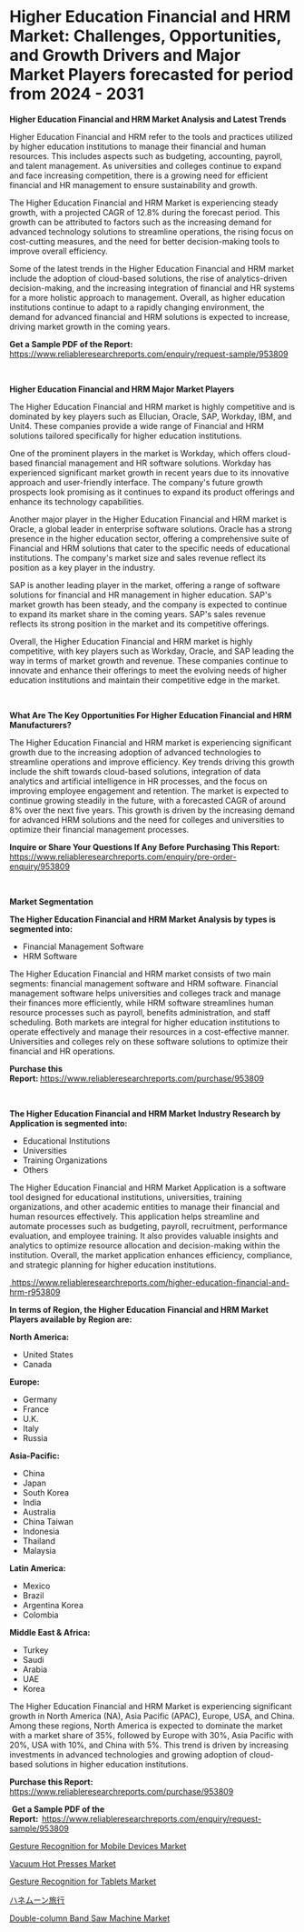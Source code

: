 <p><h1>Higher Education Financial and HRM Market: Challenges, Opportunities, and Growth Drivers and Major Market Players forecasted for period from 2024 - 2031</h1></p><p><strong>Higher Education Financial and HRM Market Analysis and Latest Trends</strong></p>
<p><p>Higher Education Financial and HRM refer to the tools and practices utilized by higher education institutions to manage their financial and human resources. This includes aspects such as budgeting, accounting, payroll, and talent management. As universities and colleges continue to expand and face increasing competition, there is a growing need for efficient financial and HR management to ensure sustainability and growth. </p><p>The Higher Education Financial and HRM Market is experiencing steady growth, with a projected CAGR of 12.8% during the forecast period. This growth can be attributed to factors such as the increasing demand for advanced technology solutions to streamline operations, the rising focus on cost-cutting measures, and the need for better decision-making tools to improve overall efficiency. </p><p>Some of the latest trends in the Higher Education Financial and HRM market include the adoption of cloud-based solutions, the rise of analytics-driven decision-making, and the increasing integration of financial and HR systems for a more holistic approach to management. Overall, as higher education institutions continue to adapt to a rapidly changing environment, the demand for advanced financial and HRM solutions is expected to increase, driving market growth in the coming years.</p></p>
<p><strong>Get a Sample PDF of the Report:&nbsp;</strong> <a href="https://www.reliableresearchreports.com/enquiry/request-sample/953809">https://www.reliableresearchreports.com/enquiry/request-sample/953809</a></p>
<p>&nbsp;</p>
<p><strong>Higher Education Financial and HRM Major Market Players</strong></p>
<p><p>The Higher Education Financial and HRM market is highly competitive and is dominated by key players such as Ellucian, Oracle, SAP, Workday, IBM, and Unit4. These companies provide a wide range of Financial and HRM solutions tailored specifically for higher education institutions.</p><p>One of the prominent players in the market is Workday, which offers cloud-based financial management and HR software solutions. Workday has experienced significant market growth in recent years due to its innovative approach and user-friendly interface. The company's future growth prospects look promising as it continues to expand its product offerings and enhance its technology capabilities.</p><p>Another major player in the Higher Education Financial and HRM market is Oracle, a global leader in enterprise software solutions. Oracle has a strong presence in the higher education sector, offering a comprehensive suite of Financial and HRM solutions that cater to the specific needs of educational institutions. The company's market size and sales revenue reflect its position as a key player in the industry.</p><p>SAP is another leading player in the market, offering a range of software solutions for financial and HR management in higher education. SAP's market growth has been steady, and the company is expected to continue to expand its market share in the coming years. SAP's sales revenue reflects its strong position in the market and its competitive offerings.</p><p>Overall, the Higher Education Financial and HRM market is highly competitive, with key players such as Workday, Oracle, and SAP leading the way in terms of market growth and revenue. These companies continue to innovate and enhance their offerings to meet the evolving needs of higher education institutions and maintain their competitive edge in the market.</p></p>
<p>&nbsp;</p>
<p><strong>What Are The Key Opportunities For Higher Education Financial and HRM Manufacturers?</strong></p>
<p><p>The Higher Education Financial and HRM market is experiencing significant growth due to the increasing adoption of advanced technologies to streamline operations and improve efficiency. Key trends driving this growth include the shift towards cloud-based solutions, integration of data analytics and artificial intelligence in HR processes, and the focus on improving employee engagement and retention. The market is expected to continue growing steadily in the future, with a forecasted CAGR of around 8% over the next five years. This growth is driven by the increasing demand for advanced HRM solutions and the need for colleges and universities to optimize their financial management processes.</p></p>
<p><strong>Inquire or Share Your Questions If Any Before Purchasing This Report:</strong> <a href="https://www.reliableresearchreports.com/enquiry/pre-order-enquiry/953809">https://www.reliableresearchreports.com/enquiry/pre-order-enquiry/953809</a></p>
<p>&nbsp;</p>
<p><strong>Market Segmentation</strong></p>
<p><strong>The Higher Education Financial and HRM Market Analysis by types is segmented into:</strong></p>
<p><ul><li>Financial Management Software</li><li>HRM Software</li></ul></p>
<p><p>The Higher Education Financial and HRM market consists of two main segments: financial management software and HRM software. Financial management software helps universities and colleges track and manage their finances more efficiently, while HRM software streamlines human resource processes such as payroll, benefits administration, and staff scheduling. Both markets are integral for higher education institutions to operate effectively and manage their resources in a cost-effective manner. Universities and colleges rely on these software solutions to optimize their financial and HR operations.</p></p>
<p><strong>Purchase this Report:&nbsp;</strong><a href="https://www.reliableresearchreports.com/purchase/953809">https://www.reliableresearchreports.com/purchase/953809</a></p>
<p>&nbsp;</p>
<p><strong>The Higher Education Financial and HRM Market Industry Research by Application is segmented into:</strong></p>
<p><ul><li>Educational Institutions</li><li>Universities</li><li>Training Organizations</li><li>Others</li></ul></p>
<p><p>The Higher Education Financial and HRM Market Application is a software tool designed for educational institutions, universities, training organizations, and other academic entities to manage their financial and human resources effectively. This application helps streamline and automate processes such as budgeting, payroll, recruitment, performance evaluation, and employee training. It also provides valuable insights and analytics to optimize resource allocation and decision-making within the institution. Overall, the market application enhances efficiency, compliance, and strategic planning for higher education institutions.</p></p>
<p><a href="https://www.reliableresearchreports.com/higher-education-financial-and-hrm-r953809">&nbsp;https://www.reliableresearchreports.com/higher-education-financial-and-hrm-r953809</a></p>
<p><strong>In terms of Region, the Higher Education Financial and HRM Market Players available by Region are:</strong></p>
<p>
    <p> <strong> North America: </strong>
        <ul>
            <li>United States</li>
            <li>Canada</li>
        </ul>
        </p> 
    <p> <strong> Europe: </strong>
        <ul>
            <li>Germany</li>
            <li>France</li>
            <li>U.K.</li>
            <li>Italy</li>
            <li>Russia</li>
        </ul>
        </p> 
    <p> <strong> Asia-Pacific: </strong>
        <ul>
            <li>China</li>
            <li>Japan</li>
            <li>South Korea</li>
            <li>India</li>
            <li>Australia</li>
            <li>China Taiwan</li>
            <li>Indonesia</li>
            <li>Thailand</li>
            <li>Malaysia</li>
        </ul>
        </p> 
    <p> <strong> Latin America: </strong>
        <ul>
            <li>Mexico</li>
            <li>Brazil</li>
            <li>Argentina Korea</li>
            <li>Colombia</li>
        </ul>
        </p> 
    <p> <strong> Middle East & Africa: </strong>
        <ul>
            <li>Turkey</li>
            <li>Saudi</li>
            <li>Arabia</li>
            <li>UAE</li>
            <li>Korea</li>
        </ul>
    </p>
    </p>
<p><p>The Higher Education Financial and HRM Market is experiencing significant growth in North America (NA), Asia Pacific (APAC), Europe, USA, and China. Among these regions, North America is expected to dominate the market with a market share of 35%, followed by Europe with 30%, Asia Pacific with 20%, USA with 10%, and China with 5%. This trend is driven by increasing investments in advanced technologies and growing adoption of cloud-based solutions in higher education institutions.</p></p>
<p><strong>Purchase this Report: </strong><a href="https://www.reliableresearchreports.com/purchase/953809">https://www.reliableresearchreports.com/purchase/953809</a></p>
<p>&nbsp;<strong>Get a Sample PDF of the Report:&nbsp;&nbsp;</strong><a href="https://www.reliableresearchreports.com/enquiry/request-sample/953809">https://www.reliableresearchreports.com/enquiry/request-sample/953809</a></p>
<p><strong></strong></p>
<p><p><a href="https://github.com/EunaWiegad2023/Market-Research-Report-List-1/blob/main/gesture-recognition-for-mobile-devices-market.md">Gesture Recognition for Mobile Devices Market</a></p><p><a href="https://www.linkedin.com/pulse/vacuum-hot-presses-market-key-successful-business-strategy-forecast-39aef">Vacuum Hot Presses Market</a></p><p><a href="https://github.com/gracielawharr/Market-Research-Report-List-1/blob/main/gesture-recognition-for-tablets-market.md">Gesture Recognition for Tablets Market</a></p><p><a href="https://github.com/oqxogxyvqe90775/Market-Research-Report-List-2/blob/main/500907856357.md">ハネムーン旅行</a></p><p><a href="https://www.linkedin.com/pulse/double-column-band-saw-machine-market-size-reveals-best-marketing-cihzf">Double-column Band Saw Machine Market</a></p></p>